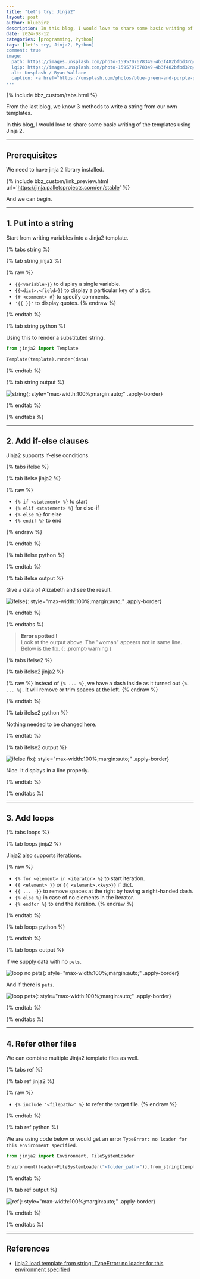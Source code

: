 ```yaml
---
title: "Let's try: Jinja2"
layout: post
author: bluebirz
description: In this blog, I would love to share some basic writing of the templates using Jinja 2
date: 2024-08-12
categories: [programming, Python]
tags: [let's try, Jinja2, Python]
comment: true
image:
  path: https://images.unsplash.com/photo-1595707678349-4b3f482bfbd3?q=80&w=2070&auto=format&fit=crop&ixlib=rb-4.0.3&ixid=M3wxMjA3fDB8MHxwaG90by1wYWdlfHx8fGVufDB8fHx8fA%3D%3D
  lqip: https://images.unsplash.com/photo-1595707678349-4b3f482bfbd3?q=10&w=490&auto=format&fit=crop&ixlib=rb-4.0.3&ixid=M3wxMjA3fDB8MHxwaG90by1wYWdlfHx8fGVufDB8fHx8fA%3D%3D
  alt: Unsplash / Ryan Wallace
  caption: <a href="https://unsplash.com/photos/blue-green-and-purple-plastic-blocks-5jtwRBB3CdI">Unsplash / Ryan Wallace</a>
---
```


{% include bbz_custom/tabs.html %}

From the last blog, we know 3 methods to write a string from our own templates.

In this blog, I would love to share some basic writing of the templates using Jinja 2.

---

## Prerequisites

We need to have jinja 2 library installed.

{% include bbz_custom/link_preview.html url='<https://jinja.palletsprojects.com/en/stable>' %}

And we can begin.

---

## 1. Put into a string

Start from writing variables into a Jinja2 template.

{% tabs string %}

{% tab string jinja2 %}

<script src="https://gist.github.com/bluebirz/9186ddd10e69ccc7ad56c6ee4438980c.js?file=01-plain.j2"></script>

{% raw %}

- `{{<variable>}}` to display a single variable.
- `{{<dict>.<field>}}` to display a particular key of a dict.
- `{# <comment> #}` to specify comments.
- `'{{ }}'` to display quotes.
{% endraw %}

{% endtab %}

{% tab string python %}

<script src="https://gist.github.com/bluebirz/9186ddd10e69ccc7ad56c6ee4438980c.js?file=01-plain.py"></script>

Using this to render a substituted string.

```py
from jinja2 import Template

Template(template).render(data)
```

{% endtab %}

{% tab string output %}

![string](https://bluebirzdotnet.s3.ap-southeast-1.amazonaws.com/jinja2/01.png){: style="max-width:100%;margin:auto;" .apply-border}

{% endtab %}

{% endtabs %}

---

## 2. Add if-else clauses

Jinja2 supports if-else conditions.

{% tabs ifelse %}

{% tab ifelse jinja2 %}

<script src="https://gist.github.com/bluebirz/9186ddd10e69ccc7ad56c6ee4438980c.js?file=02-if.j2"></script>

{% raw %}

- `{% if <statement> %}` to start
- `{% elif <statement> %}` for else-if
- `{% else %}` for else
- `{% endif %}` to end

{% endraw %}

{% endtab %}

{% tab ifelse python %}

<script src="https://gist.github.com/bluebirz/9186ddd10e69ccc7ad56c6ee4438980c.js?file=02-if.py"></script>

{% endtab %}

{% tab ifelse output %}

Give a data of Alizabeth and see the result.

![ifelse](https://bluebirzdotnet.s3.ap-southeast-1.amazonaws.com/jinja2/02.png){: style="max-width:100%;margin:auto;" .apply-border}

{% endtab %}

{% endtabs %}

> **Error spotted !**  
> Look at the output above. The "woman" appears not in same line.  
> Below is the fix.
{: .prompt-warning }

{% tabs ifelse2 %}

{% tab ifelse2 jinja2 %}

<script src="https://gist.github.com/bluebirz/9186ddd10e69ccc7ad56c6ee4438980c.js?file=02-if-fixed.j2"></script>

{% raw %}
instead of `{% ... %}`, we have a dash inside as it turned out `{%- ... %}`. It will remove or trim spaces at the left.
{% endraw %}

{% endtab %}

{% tab ifelse2 python %}

Nothing needed to be changed here.

<script src="https://gist.github.com/bluebirz/9186ddd10e69ccc7ad56c6ee4438980c.js?file=02-if.py"></script>

{% endtab %}

{% tab ifelse2 output %}

![ifelse fix](https://bluebirzdotnet.s3.ap-southeast-1.amazonaws.com/jinja2/03.png){: style="max-width:100%;margin:auto;" .apply-border}

Nice. It displays in a line properly.

{% endtab %}

{% endtabs %}

---

## 3. Add loops

{% tabs loops %}

{% tab loops jinja2 %}

Jinja2 also supports iterations.

<script src="https://gist.github.com/bluebirz/9186ddd10e69ccc7ad56c6ee4438980c.js?file=03-loop.j2"></script>

{% raw %}

- `{% for <element> in <iterator> %}` to start iteration.
- `{{ <element> }}` or `{{ <element>.<key>}}` if dict.
- `{{ ... -}}` to remove spaces at the right by having a right-handed dash.
- `{% else %}` in case of no elements in the iterator.
- `{% endfor %}` to end the iteration.
{% endraw %}

{% endtab %}

{% tab loops python %}

<script src="https://gist.github.com/bluebirz/9186ddd10e69ccc7ad56c6ee4438980c.js?file=03-loop.py"></script>

{% endtab %}

{% tab loops output %}

If we supply data with no `pets`.

![loop no pets](https://bluebirzdotnet.s3.ap-southeast-1.amazonaws.com/jinja2/04.png){: style="max-width:100%;margin:auto;" .apply-border}

And if there is `pets`.

![loop pets](https://bluebirzdotnet.s3.ap-southeast-1.amazonaws.com/jinja2/05.png){: style="max-width:100%;margin:auto;" .apply-border}

{% endtab %}

{% endtabs %}

---

## 4. Refer other files

We can combine multiple Jinja2 template files as well.

{% tabs ref %}

{% tab ref jinja2 %}

<script src="https://gist.github.com/bluebirz/9186ddd10e69ccc7ad56c6ee4438980c.js?file=04-include.j2"></script>

{% raw %}

- `{% include '<filepath>' %}` to refer the target file.
{% endraw %}

{% endtab %}

{% tab ref python %}

<script src="https://gist.github.com/bluebirz/9186ddd10e69ccc7ad56c6ee4438980c.js?file=04-include.py"></script>

We are using code below or would get an error `TypeError: no loader for this environment specified`.

```py
from jinja2 import Environment, FileSystemLoader

Environment(loader=FileSystemLoader("<folder_path>")).from_string(template).render(data)
```

{% endtab %}

{% tab ref output %}

![ref](https://bluebirzdotnet.s3.ap-southeast-1.amazonaws.com/jinja2/06.png){: style="max-width:100%;margin:auto;" .apply-border}

{% endtab %}

{% endtabs %}

---

## References

- [jinja2 load template from string: TypeError: no loader for this environment specified](https://stackoverflow.com/questions/39288706/jinja2-load-template-from-string-typeerror-no-loader-for-this-environment-spec/59177241#59177241)
